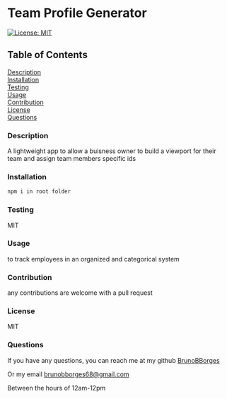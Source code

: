 # Team Profile Generator
[![License: MIT](https://img.shields.io/badge/License-MIT-yellow.svg)](https://opensource.org/licenses/MIT)

## Table of Contents
[Description](#description)  
[Installation](#Installation)  
[Testing](#Testing)  
[Usage](#Usage)  
[Contribution](#Contribution)  
[License](#License)  
[Questions](#Questions)


### Description
A lightweight app to allow a buisness owner to build a viewport for their team and assign team members specific ids

### Installation
```bash
npm i in root folder 
```

### Testing
MIT

### Usage
to track employees in an organized and categorical system

### Contribution
any contributions are welcome with a pull request

### License
MIT

### Questions

If you have any questions, you can reach me at my github
[BrunoBBorges](https://github.com/BrunoBBorges)

Or my email
brunobborges68@gmail.com

Between the hours of 12am-12pm 

